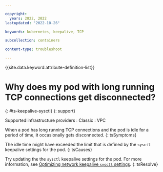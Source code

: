 ```yaml
---

copyright: 
  years: 2022, 2022
lastupdated: "2022-10-26"

keywords: kubernetes, keepalive, TCP

subcollection: containers

content-type: troubleshoot

---
```


{{site.data.keyword.attribute-definition-list}}



# Why does my pod with long running TCP connections get disconnected?
{: #ts-keepalive-sysctl}
{: support}

Supported infrastructure providers
:   Classic
:   VPC

When a pod has long running TCP connections and the pod is idle for a period of time, it occasionally gets disconnected.
{: tsSymptoms}

The idle time might have exceeded the limit that is defined by the `sysctl` keepalive settings for the pod.
{: tsCauses}

Try updating the the `sysctl` keepalive settings for the pod. For more information, see [Optimizing network keepalive `sysctl` settings](/docs/containers?topic=containers-kernel#keepalive-iks).
{: tsResolve}

